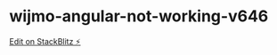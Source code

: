 # wijmo-angular-not-working-v646

[Edit on StackBlitz ⚡️](https://stackblitz.com/edit/wijmo-angular-not-working-v646)